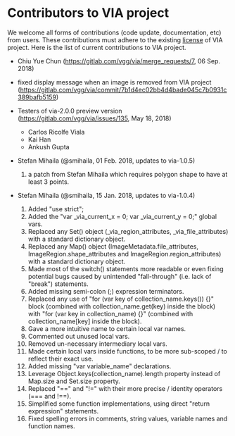 # Contributors to VIA project
We welcome all forms of contributions (code update, documentation, etc) from users. 
These contributions must adhere to the existing [license](LICENSE) of VIA project.
Here is the list of current contributions to VIA project.

* Chiu Yue Chun (https://gitlab.com/vgg/via/merge_requests/7, 06 Sep. 2018)
 * fixed display message when an image is removed from VIA project (https://gitlab.com/vgg/via/commit/7b1d4ec02bb4d4bade045c7b0931c389bafb5159)


* Testers of via-2.0.0 preview version (https://gitlab.com/vgg/via/issues/135, May 18, 2018)
  * Carlos Ricolfe Viala
  * Kai Han
  * Ankush Gupta


* Stefan Mihaila (@smihaila, 01 Feb. 2018, updates to via-1.0.5)
  01. a patch from Stefan Mihaila which requires polygon shape to have at least 3 points.


* Stefan Mihaila (@smihaila, 15 Jan. 2018, updates to via-1.0.4)
  01. Added "use strict";
  02. Added the "var _via_current_x = 0; var _via_current_y = 0;" global vars.
  03. Replaced any Set() object (_via_region_attributes, _via_file_attributes) with a standard dictionary object.
  04. Replaced any Map() object (ImageMetadata.file_attributes, ImageRegion.shape_attributes and ImageRegion.region_attributes) with a standard dictionary object.
  05. Made most of the switch() statements more readable or even fixing potential bugs caused by unintended "fall-through" (i.e. lack of "break") statements.
  06. Added missing semi-colon (;) expression terminators.
  07. Replaced any use of "for (var key of collection_name.keys()) {}" block (combined with collection_name.get(key) inside the block) with "for (var key in collection_name) {}" (combined with collection_name[key] inside the block).
  08. Gave a more intuitive name to certain local var names.
  09. Commented out unused local vars.
  10. Removed un-necessary intermediary local vars.
  11. Made certain local vars inside functions, to be more sub-scoped / to reflect their exact use.
  12. Added missing "var variable_name" declarations.
  13. Leverage Object.keys(collection_name).length property instead of Map.size and Set.size property.
  14. Replaced "==" and "!=" with their more precise / identity operators (=== and !==).
  15. Simplified some function implementations, using direct "return expression" statements.
  16. Fixed spelling errors in comments, string values, variable names and function names.
 
